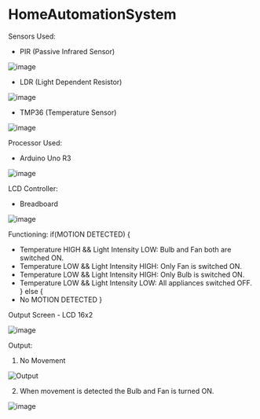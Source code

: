 ﻿# HomeAutomationSystem
 Sensors Used:
- PIR (Passive Infrared Sensor)

![image](https://user-images.githubusercontent.com/80665616/235198045-37e079ed-8e06-480b-9dcb-6274febfa29c.png)

- LDR (Light Dependent Resistor)

![image](https://user-images.githubusercontent.com/80665616/235197912-08448fa7-1353-4219-aeb3-7fd0b7b5703c.png)

- TMP36 (Temperature Sensor)

![image](https://user-images.githubusercontent.com/80665616/235198105-8e4f0dc8-a067-48dc-995f-9bed86675cd6.png)


Processor Used:
- Arduino Uno R3

![image](https://user-images.githubusercontent.com/80665616/235198366-96050b7d-4cd8-430c-b38c-8b501d4984e4.png)


LCD Controller:
- Breadboard

![image](https://user-images.githubusercontent.com/80665616/235198656-564f2839-a962-4e5f-87ae-329ddaf2b345.png)

Functioning:
if(MOTION DETECTED) {
- Temperature HIGH && Light Intensity LOW: Bulb and Fan both are switched ON.
- Temperature LOW && Light Intensity HIGH: Only Fan is switched ON. 
- Temperature LOW && Light Intensity HIGH: Only Bulb is switched ON. 
- Temperature LOW && Light Intensity LOW: All appliances switched OFF.
} else {
- No MOTION DETECTED
}

Output Screen - LCD 16x2

![image](https://user-images.githubusercontent.com/80665616/235198174-1512e568-4e9a-48ee-8201-ded0ac7aeb1b.png)

Output:
1) No Movement

![Output](https://user-images.githubusercontent.com/80665616/235196929-18313c0c-fab3-48ce-85ba-c67c5418424f.png)

2) When movement is detected the Bulb and Fan is turned ON.

![image](https://user-images.githubusercontent.com/80665616/235199772-37b1d490-5093-4d67-b023-847d73df68d3.png)


